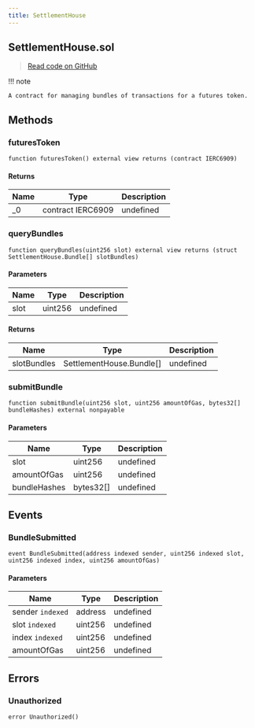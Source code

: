 ```yaml
---
title: SettlementHouse
---
```


## SettlementHouse.sol

> [Read code on GitHub](https://github.com/manifoldfinance/xga-auctioneer-v1/blob/master/src/SettlementHouse.sol)

!!! note

    A contract for managing bundles of transactions for a futures token.

## Methods

### futuresToken

```solidity title="Solidity"
function futuresToken() external view returns (contract IERC6909)
```

#### Returns

| Name | Type              | Description |
| ---- | ----------------- | ----------- |
| \_0  | contract IERC6909 | undefined   |

### queryBundles

```solidity title="Solidity"
function queryBundles(uint256 slot) external view returns (struct SettlementHouse.Bundle[] slotBundles)
```

#### Parameters

| Name | Type    | Description |
| ---- | ------- | ----------- |
| slot | uint256 | undefined   |

#### Returns

| Name        | Type                     | Description |
| ----------- | ------------------------ | ----------- |
| slotBundles | SettlementHouse.Bundle[] | undefined   |

### submitBundle

```solidity title="Solidity"
function submitBundle(uint256 slot, uint256 amountOfGas, bytes32[] bundleHashes) external nonpayable
```

#### Parameters

| Name         | Type      | Description |
| ------------ | --------- | ----------- |
| slot         | uint256   | undefined   |
| amountOfGas  | uint256   | undefined   |
| bundleHashes | bytes32[] | undefined   |

## Events

### BundleSubmitted

```solidity title="Solidity"
event BundleSubmitted(address indexed sender, uint256 indexed slot, uint256 indexed index, uint256 amountOfGas)
```

#### Parameters

| Name             | Type    | Description |
| ---------------- | ------- | ----------- |
| sender `indexed` | address | undefined   |
| slot `indexed`   | uint256 | undefined   |
| index `indexed`  | uint256 | undefined   |
| amountOfGas      | uint256 | undefined   |

## Errors

### Unauthorized

```solidity title="Solidity"
error Unauthorized()
```
